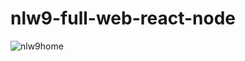 # nlw9-full-web-react-node

![nlw9home](https://user-images.githubusercontent.com/53402199/191679366-6cee58f6-9d15-46d0-a69d-880c30e69846.PNG)
